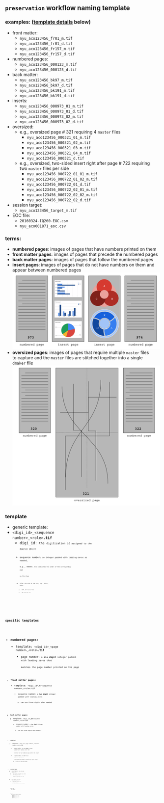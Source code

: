 ## <code>preservation</code> workflow naming template
### examples: ([template details](#template) below)
  * front matter:
    * <code>nyu_aco123456_fr01_m.tif</code>
    * <code>nyu_aco123456_fr01_d.tif</code>
    * <code>nyu_aco123456_fr157_m.tif</code>
    * <code>nyu_aco123456_fr157_d.tif</code>
  * numbered pages:
    * <code>nyu_aco123456_000123_m.tif</code>
    * <code>nyu_aco123456_000123_d.tif</code>
  * back matter:
    * <code>nyu_aco123456_bk97_m.tif</code>
    * <code>nyu_aco123456_bk97_d.tif</code>
    * <code>nyu_aco123456_bk191_m.tif</code>
    * <code>nyu_aco123456_bk191_d.tif</code>
  * inserts:
    * <code>nyu_aco123456_000973_01_m.tif</code>
    * <code>nyu_aco123456_000973_01_d.tif</code>
    * <code>nyu_aco123456_000973_02_m.tif</code>
    * <code>nyu_aco123456_000973_02_d.tif</code>
  * oversized:
    * e.g., oversized page # 321 requiring 4 <code>master</code> files
      * <code>nyu_aco123456_000321_01_m.tif</code>
      * <code>nyu_aco123456_000321_02_m.tif</code>
      * <code>nyu_aco123456_000321_03_m.tif</code>
      * <code>nyu_aco123456_000321_04_m.tif</code>
      * <code>nyu_aco123456_000321_d.tif</code>
    * e.g., oversized, two-sided insert right after page # 722 requiring  
    two <code>master</code> files per side
      * <code>nyu_aco123456_000722_01_01_m.tif</code>
      * <code>nyu_aco123456_000722_01_02_m.tif</code>
      * <code>nyu_aco123456_000722_01_d.tif</code>
      * <code>nyu_aco123456_000722_02_01_m.tif</code>
      * <code>nyu_aco123456_000722_02_02_m.tif</code>
      * <code>nyu_aco123456_000722_02_d.tif</code>  
  * session target:
    * `nyu_aco123456_target_m.tif`
  * EOC file:
    * `20160324-IQ260-EOC.csv`
    * `nyu_aco001871_eoc.csv`

### terms:
  * **numbered pages**: images of pages that have numbers printed on them
  * **front matter pages**: images of pages that precede the numbered pages
  * **back matter pages**: images of pages that follow the numbered pages
  * **insert pages**: images of pages that do not have numbers on them and   
    appear between numbered pages
  ![](./insert-example.png)
  * **oversized pages**: images of pages that require multiple <code>master</code> files  
    to capture and the <code>master</code> files are stitched together into a single   
    <code>dmaker</code> file
  ![](./oversized-example.png)

  ### template
  * generic template:
  * <code>&lt;digi_id&gt;\_&lt;sequence number&gt;\_&lt;role&gt;<b>.tif</b></code>
    * <code>digi_id<code>: the <code>digitization id<code> assigned to the <code>digital object<code>
    * <code>sequence number<code>: an integer padded with leading-zeros as needed,  
    e.g., <code>000007<code>, that indicates the order of the corresponding page  
    in the item
    * <code>role<code>: the role of the file, e.g., <code>master</code>, <code>dmaker</code>
      * use <code>_m<code> for <code>master</code> files
      * use <code>_d<code> for <code>dmaker</code> files

#### specific templates
* **numbered pages:**
  * template: <code>&lt;digi_id&gt;\_&lt;page number&gt;\_&lt;role&gt;<b>.tif</b></code>
    * <code>page number<code>: a **six digit** integer padded with leading zeros that  
    matches the page number printed on the page
* **front matter pages:**
  * template: <code>&lt;digi_id&gt;<b>\_fr</b>&lt;sequence number&gt;\_&lt;role&gt;<b>.tif</b></code>
    * <code>sequence number<code>: a **two digit** integer padded with leading zeros
      * can use three digits when needed
* **back matter pages:**
  * template: <code>&lt;digi_id&gt;<b>\_bk</b>&lt;sequence number&gt;_&lt;role&gt;<b>.tif</b></code>
    * <code>sequence number<code>: a **two digit** integer padded with leading zeros
      * can use three digits when needed
* **inserts:**
  * template: <code>&lt;digi_id&gt;\_&lt;page number&gt;\_&lt;sequence number&gt;\_&lt;role&gt;<b>.tif</b></code>
    * <code>page number<code>: the **six digit** integer padded with leading zeros that  
    matches the last numbered page before the insert
    * <code>sequence number<code>: a **two digit** integer padded with leading zeros  
    that indicates the sequence of the page in the "insert" section
      * can use three digits when needed
* **oversized pages:**
  * <code>dmaker</code> template: <code>&lt;digi_id&gt;_&lt;page number&gt;_d.tif</code>
    * <code>page number<code>: a **six digit** integer padded with leading zeros that  
    matches the page number in the item
  * <code>master</code> template: <code>&lt;digi_id&gt;_&lt;page number&gt;_&lt;sequence number&gt;_m.tif</code>
    * <code>sequence number<code>: a **two digit** integer padded with leading zeros  
    that indicates that this is part of an oversized page
* **session target:**
  * <code>dmaker</code> template: N/A
  * <code>master</code> template: <code>&lt;digi_id&gt;_target_m.tif</code>
* **EOC file:**
  * the following are valid EOC templates:
    * template: <code>&lt;digitization station name&gt;-EOC.csv</code>
    * template: <code>&lt;digitization station name&gt;_EOC.csv</code>
    * template: <code>&lt;digitization station name&gt;_eoc.csv</code>
    * template: <code>&lt;digi_id&gt;_eoc.csv</code>
